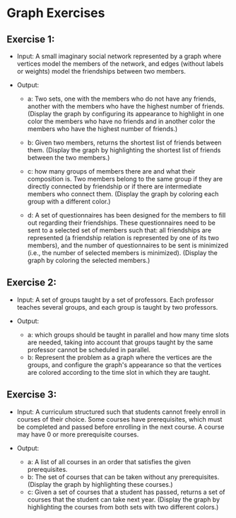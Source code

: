 # Graph Exercises

## Exercise 1:

* Input: A small imaginary social network represented by a graph where vertices model the members of the network, and edges (without labels or weights) model the friendships between two members.
* Output:

  - a: Two sets, one with the members who do not have any friends, another with the members who have the highest number of friends. (Display the graph by configuring its appearance to highlight in one color the members who have no friends and in another color the members who have the highest number of friends.)

  - b: Given two members, returns the shortest list of friends between them. (Display the graph by highlighting the shortest list of friends between the two members.)

  - c: how many groups of members there are and what their composition is. Two members belong to the same group if they are directly connected by friendship or if there are intermediate members who connect them. (Display the graph by coloring each group with a different color.)
 
  - d: A set of questionnaires has been designed for the members to fill out regarding their friendships. These questionnaires need to be sent to a selected set of members such that: all friendships are represented (a friendship relation is represented by one of its two members), and the number of questionnaires to be sent is minimized (i.e., the number of selected members is minimized). (Display the graph by coloring the selected members.)

## Exercise 2:

* Input: A set of groups taught by a set of professors. Each professor teaches several groups, and each group is taught by two professors.
    
* Output:

  - a: which groups should be taught in parallel and how many time slots are needed, taking into account that groups taught by the same professor cannot be scheduled in parallel.
  - b: Represent the problem as a graph where the vertices are the groups, and configure the graph's appearance so that the vertices are colored according to the time slot in which they are taught.
    
## Exercise 3:

* Input: A curriculum structured such that students cannot freely enroll in courses of their choice. Some courses have prerequisites, which must be completed and passed before enrolling in the next course. A course may have 0 or more prerequisite courses.

* Output:
  
  - a: A list of all courses in an order that satisfies the given prerequisites.
  - b: The set of courses that can be taken without any prerequisites. (Display the graph by highlighting these courses.)
  - c: Given a set of courses that a student has passed, returns a set of courses that the student can take next year. (Display the graph by highlighting the courses from both sets with two different colors.)

